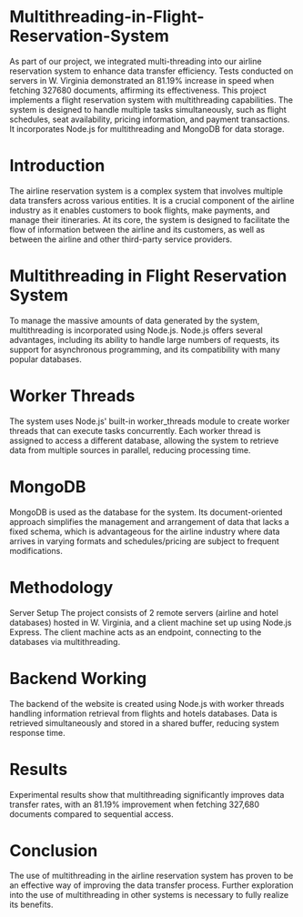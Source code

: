 # Multithreading-in-Flight-Reservation-System
As part of our project, we integrated multi-threading into our airline reservation system to enhance data transfer efficiency. Tests conducted on servers in W. Virginia demonstrated an 81.19% increase in speed when fetching 327680 documents, affirming its effectiveness. This project implements a flight reservation system with multithreading capabilities. The system is designed to handle multiple tasks simultaneously, such as flight schedules, seat availability, pricing information, and payment transactions. It incorporates Node.js for multithreading and MongoDB for data storage.

# Introduction
The airline reservation system is a complex system that involves multiple data transfers across various entities. It is a crucial component of the airline industry as it enables customers to book flights, make payments, and manage their itineraries. At its core, the system is designed to facilitate the flow of information between the airline and its customers, as well as between the airline and other third-party service providers.

# Multithreading in Flight Reservation System
To manage the massive amounts of data generated by the system, multithreading is incorporated using Node.js. Node.js offers several advantages, including its ability to handle large numbers of requests, its support for asynchronous programming, and its compatibility with many popular databases.

# Worker Threads
The system uses Node.js' built-in worker_threads module to create worker threads that can execute tasks concurrently. Each worker thread is assigned to access a different database, allowing the system to retrieve data from multiple sources in parallel, reducing processing time.

# MongoDB
MongoDB is used as the database for the system. Its document-oriented approach simplifies the management and arrangement of data that lacks a fixed schema, which is advantageous for the airline industry where data arrives in varying formats and schedules/pricing are subject to frequent modifications.

# Methodology
Server Setup
The project consists of 2 remote servers (airline and hotel databases) hosted in W. Virginia, and a client machine set up using Node.js Express. The client machine acts as an endpoint, connecting to the databases via multithreading.

# Backend Working
The backend of the website is created using Node.js with worker threads handling information retrieval from flights and hotels databases. Data is retrieved simultaneously and stored in a shared buffer, reducing system response time.

# Results
Experimental results show that multithreading significantly improves data transfer rates, with an 81.19% improvement when fetching 327,680 documents compared to sequential access.

# Conclusion
The use of multithreading in the airline reservation system has proven to be an effective way of improving the data transfer process. Further exploration into the use of multithreading in other systems is necessary to fully realize its benefits.
